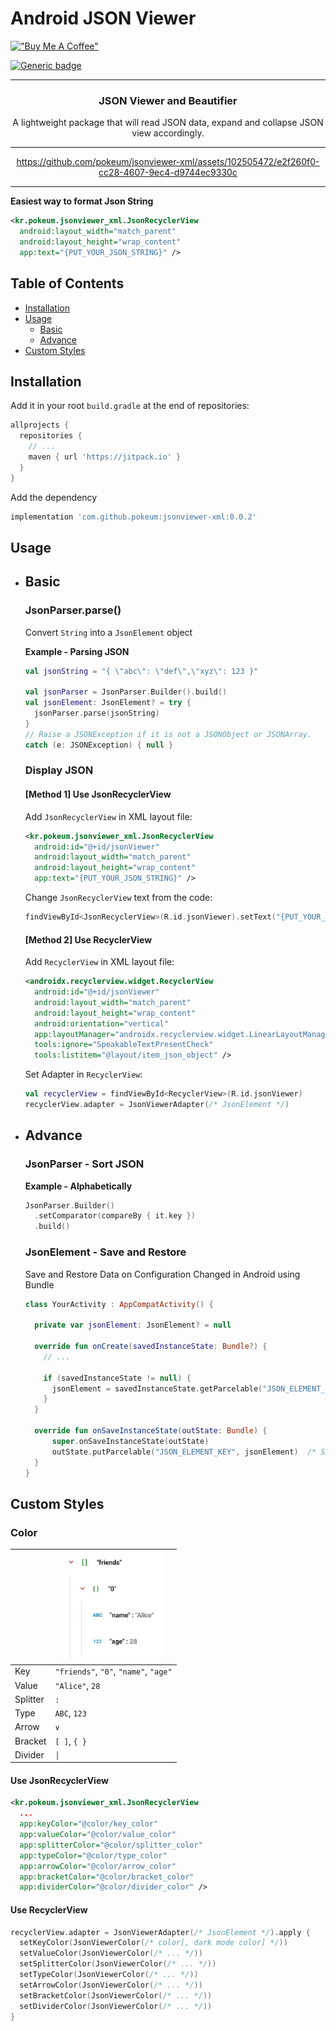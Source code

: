 # Android JSON Viewer

[!["Buy Me A Coffee"](https://www.buymeacoffee.com/assets/img/custom_images/orange_img.png)](https://www.buymeacoffee.com/pokeumcho)

[![Generic badge](https://img.shields.io/badge/jitpack-v0.0.2-darkyellow?logo=jitpack&logoColor=white.svg)](https://jitpack.io/#pokeum/jsonviewer-xml/)

---

<div align="center">

### JSON Viewer and Beautifier

A lightweight package that will read JSON data, expand and collapse JSON view accordingly.

</div>

---

<div align="center">
  
https://github.com/pokeum/jsonviewer-xml/assets/102505472/e2f260f0-cc28-4607-9ec4-d9744ec9330c

</div>

---

**Easiest way to format Json String**

```xml
<kr.pokeum.jsonviewer_xml.JsonRecyclerView
  android:layout_width="match_parent"
  android:layout_height="wrap_content"
  app:text="{PUT_YOUR_JSON_STRING}" />
```

## Table of Contents
- [Installation](#installation)
- [Usage](#usage)
    - [Basic](#basic)
    - [Advance](#advance)
- [Custom Styles](#styles)


## <a id="installation"> Installation

Add it in your root `build.gradle` at the end of repositories:

```gradle
allprojects {
  repositories {
    // ...
    maven { url 'https://jitpack.io' }
  }
}
```

Add the dependency

```gradle
implementation 'com.github.pokeum:jsonviewer-xml:0.0.2'
```

## <a id="usage"> Usage

- ## <a id="basic"> Basic

  ### JsonParser.parse()
  
  Convert `String` into a `JsonElement` object

  **Example - Parsing JSON**
  ```kotlin
  val jsonString = "{ \"abc\": \"def\",\"xyz\": 123 }"
            
  val jsonParser = JsonParser.Builder().build()
  val jsonElement: JsonElement? = try {
    jsonParser.parse(jsonString)
  }
  // Raise a JSONException if it is not a JSONObject or JSONArray.
  catch (e: JSONException) { null }
  ```

  ### Display JSON

  #### [Method 1] Use JsonRecyclerView

  Add `JsonRecyclerView` in XML layout file:
  ```xml
  <kr.pokeum.jsonviewer_xml.JsonRecyclerView
    android:id="@+id/jsonViewer"
    android:layout_width="match_parent"
    android:layout_height="wrap_content"
    app:text="{PUT_YOUR_JSON_STRING}" />
  ```

  Change `JsonRecyclerView` text from the code:
  ```kotlin
  findViewById<JsonRecyclerView>(R.id.jsonViewer).setText("{PUT_YOUR_JSON_STRING}")
  ```

  #### [Method 2] Use RecyclerView

  Add `RecyclerView` in XML layout file:
  ```xml
  <androidx.recyclerview.widget.RecyclerView
    android:id="@+id/jsonViewer"
    android:layout_width="match_parent"
    android:layout_height="wrap_content"
    android:orientation="vertical"
    app:layoutManager="androidx.recyclerview.widget.LinearLayoutManager"
    tools:ignore="SpeakableTextPresentCheck"
    tools:listitem="@layout/item_json_object" />
  ```
  
  Set Adapter in `RecyclerView`:
  ```kotlin
  val recyclerView = findViewById<RecyclerView>(R.id.jsonViewer)
  recyclerView.adapter = JsonViewerAdapter(/* JsonElement */)
  ```

- ## <a id="advance"> Advance

  ### JsonParser - Sort JSON

  **Example - Alphabetically**
  ```kotlin
  JsonParser.Builder()
    .setComparator(compareBy { it.key })
    .build()
  ```

  ### JsonElement - Save and Restore

  Save and Restore Data on Configuration Changed in Android using Bundle
    
  ```kotlin
  class YourActivity : AppCompatActivity() {

    private var jsonElement: JsonElement? = null

    override fun onCreate(savedInstanceState: Bundle?) {
      // ...
  
      if (savedInstanceState != null) {
        jsonElement = savedInstanceState.getParcelable("JSON_ELEMENT_KEY")  /* Restore */
      }
    }

    override fun onSaveInstanceState(outState: Bundle) {
        super.onSaveInstanceState(outState)
        outState.putParcelable("JSON_ELEMENT_KEY", jsonElement)  /* Save */
    }
  }
  ```

## <a id="styles"> Custom Styles

### Color

|  | <img src="./image/screenshot/styles-color.png"  width="160"> |
| -- | -- |
| Key | `"friends"`, `"0"`, `"name"`, `"age"` |
| Value | `"Alice"`, `28` |
| Splitter | `:` |
| Type | `ABC`, `123` |
| Arrow | `∨` |
| Bracket | `[ ]`, `{ }` |
| Divider | `│` |

#### Use JsonRecyclerView

  ```xml
  <kr.pokeum.jsonviewer_xml.JsonRecyclerView
    ...
    app:keyColor="@color/key_color"
    app:valueColor="@color/value_color"
    app:splitterColor="@color/splitter_color"
    app:typeColor="@color/type_color"
    app:arrowColor="@color/arrow_color"
    app:bracketColor="@color/bracket_color"
    app:dividerColor="@color/divider_color" />
  ```

#### Use RecyclerView

  ```kotlin
  recyclerView.adapter = JsonViewerAdapter(/* JsonElement */).apply {
    setKeyColor(JsonViewerColor(/* color[, dark mode color] */))
    setValueColor(JsonViewerColor(/* ... */))
    setSplitterColor(JsonViewerColor(/* ... */))
    setTypeColor(JsonViewerColor(/* ... */))
    setArrowColor(JsonViewerColor(/* ... */))
    setBracketColor(JsonViewerColor(/* ... */))
    setDividerColor(JsonViewerColor(/* ... */))
  }
  ```